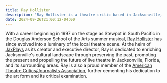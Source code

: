 ```yaml
---
title: Ray Hollister
description: "Ray Hollister is a theatre critic based in Jacksonville, Florida and executive director of JaxPlays."
date: 2024-09-26T21:00:12-04:00
---
```

With a career beginning in 1997 on the stage as Stewpot in South Pacific in the Douglas Anderson School of the Arts summer musical, [Ray Hollister](https://rayhollister.com) has since evolved into a luminary of the local theatre scene. At the helm of [JaxPlays](https://jaxplays.org) as its creator and executive director, Ray is dedicated to enriching Jacksonville's cultural landscape through preserving the past, promoting the present and propelling the future of live theatre in Jacksonville, Florida, and its surrounding areas. Ray is also a proud member of the [American Theatre Critics/Journalists Association](https://americantheatrecritics.org/membership-roll/), further cementing his dedication to the art form and its critical examination.